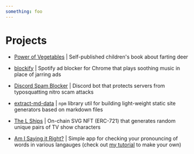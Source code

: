 ```yaml
---
something: foo
---
```


# Projects

- [Power of Vegetables](https://www.power-of-vegetables.com/) | Self-published children's book about farting deer

- [blockify](https://github.com/clairefro/blockify) | Spotify ad blocker for Chrome that plays soothing music in place of jarring ads

- [Discord Spam Blocker](https://github.com/clairefro/discord-spam-blocker) | Discord bot that protects servers from typosquatting nitro scam attacks

- [extract-md-data](https://www.npmjs.com/package/extract-md-data) | `npm` library util for building light-weight static site generators based on markdown files

- [The L Ships](https://github.com/clairefro/thelships)
  | On-chain SVG NFT (ERC-721) that generates random unique pairs of TV show characters

- [Am I Saying it Right?](https://clairefro.github.io/am-i-saying-it-right/) | Simple app for checking your pronouncing of words in various langauges (check out [my tutorial](https://levelup.gitconnected.com/if-web-apps-could-talk-intro-to-the-web-speech-api-c9f7e0e83aff?gi=c885a4f82128) to make your own)
